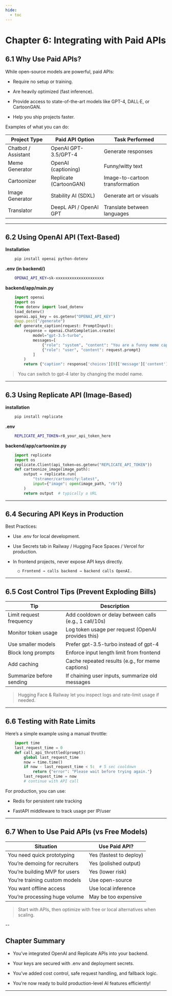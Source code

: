 ```yaml
---
hide:
  - toc
---
```


# Chapter 6: Integrating with Paid APIs

## 6.1 Why Use Paid APIs?

While open-source models are powerful, paid APIs:

- Require no setup or training.

- Are heavily optimized (fast inference).

- Provide access to state-of-the-art models like GPT-4, DALL·E, or CartoonGAN.

- Help you ship projects faster.

Examples of what you can do:

|Project Type	        |Paid API Option	        |Task Performed                     |
|-----------------------|---------------------------|-----------------------------------|
|Chatbot / Assistant	|OpenAI GPT-3.5/GPT-4	    |Generate responses                 |
|Meme Generator	        |OpenAI (captioning)	    |Funny/witty text                   |
|Cartoonizer	        |Replicate (CartoonGAN)	    |Image-to-cartoon transformation    |
|Image Generator	    |Stability AI (SDXL)	    |Generate art or visuals            |
|Translator	            |DeepL API / OpenAI GPT	    |Translate between languages        |

---

## 6.2 Using OpenAI API (Text-Based)

**Installation**
```bash
    pip install openai python-dotenv
```
**.env (in backend/)**
```bash
    OPENAI_API_KEY=sk-xxxxxxxxxxxxxxxxxxxxx
```
**backend/app/main.py**
```python
    import openai
    import os
    from dotenv import load_dotenv
    load_dotenv()
    openai.api_key = os.getenv("OPENAI_API_KEY")
    @app.post("/generate")
    def generate_caption(request: PromptInput):
        response = openai.ChatCompletion.create(
            model="gpt-3.5-turbo",
            messages=[
                {"role": "system", "content": "You are a funny meme caption generator."},
                {"role": "user", "content": request.prompt}
            ]
        )
        return {"caption": response['choices'][0]['message']['content']}
```
> You can switch to gpt-4 later by changing the model name.

---

## 6.3 Using Replicate API (Image-Based)
**installation**
```bash
    pip install replicate
```
**.env**
```bash
    REPLICATE_API_TOKEN=r8_your_api_token_here
```
**backend/app/cartoonize.py**
```python
    import replicate
    import os
    replicate.Client(api_token=os.getenv("REPLICATE_API_TOKEN"))
    def cartoonize_image(image_path):
        output = replicate.run(
            "tstramer/cartoonify:latest",
            input={"image": open(image_path, "rb")}
        )
        return output  # typically a URL
```

---

## 6.4 Securing API Keys in Production

Best Practices:

- Use .env for local development.

- Use Secrets tab in Railway / Hugging Face Spaces / Vercel for production.

- In frontend projects, never expose API keys directly.

        ○ Frontend → calls backend → backend calls OpenAI.

---

## 6.5 Cost Control Tips (Prevent Exploding Bills)

|Tip	                        |Description                                                |
|-------------------------------|-----------------------------------------------------------|
|Limit request frequency	    |Add cooldown or delay between calls (e.g., 1 call/10s)     |
|Monitor token usage	        |Log token usage per request (OpenAI provides this)         |
|Use smaller models	        |Prefer gpt-3.5-turbo instead of gpt-4                      |
|Block long prompts	        |Enforce input length limit from frontend                   |
|Add caching	                |Cache repeated results (e.g., for meme captions)           |
|Summarize before sending	|If chaining user inputs, summarize old messages            |

> Hugging Face & Railway let you inspect logs and rate-limit usage if needed.

---

## 6.6 Testing with Rate Limits
Here’s a simple example using a manual throttle:
```python
    import time
    last_request_time = 0
    def call_api_throttled(prompt):
        global last_request_time
        now = time.time()
        if now - last_request_time < 5:  # 5 sec cooldown
            return {"error": "Please wait before trying again."}
        last_request_time = now
        # continue with API call
```

For production, you can use: 

- Redis for persistent rate tracking  

- FastAPI middleware to track usage per IP/user

---

## 6.7 When to Use Paid APIs (vs Free Models)

|Situation	                    |Use Paid API?               |
|-------------------------------|----------------------------|
|You need quick prototyping	    |Yes (fastest to deploy)     |
|You’re demoing for recruiters	|Yes (polished output)       |
|You’re building MVP for users	|Yes (lower risk)            |
|You’re training custom models	|Use open-source             |
|You want offline access	    |Use local inference         |
|You’re processing huge volume	|May be too expensive        |

> Start with APIs, then optimize with free or local alternatives when scaling.

--

## Chapter Summary

- You’ve integrated OpenAI and Replicate APIs into your backend.

- Your keys are secured with .env and deployment secrets.

- You’ve added cost control, safe request handling, and fallback logic.

- You're now ready to build production-level AI features efficiently!

---
